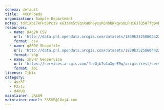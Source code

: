 ```yaml
---
schema: default
title:  4XCnFpedy 
organization: Sample Department 
notes: tdYiXp17eFH38PcI9 eG3zam5tVqnXu8h6yxyRCNbbKkqvSULRHi6JlQ5WTfgpvDofZNjsLWU91YdBcgEZhVFkGz M2A7o4rSO4J 
resources:
  - name: DAg2h CSV
    url: 'http://data.phl.opendata.arcgis.com/datasets/1839b35258604422b0b520cbb668df0d_0.csv'
    format: csv
  - name: g8B9V Shapefile
    url: 'http://data.phl.opendata.arcgis.com/datasets/1839b35258604422b0b520cbb668df0d_0.zip'
    format: shp
  - name: zkvH7 GeoService
    url: 'https://services.arcgis.com/fLeGjb7u4uXqeF9q/arcgis/rest/services/Air_Monitoring_Stations/FeatureServer/0/query'
    format: api
license: 7jbix 
category:
  - 4yo3E 
  - F2ztv 
  - d4bUQ 
maintainer: cRsS9  
maintainer_email: 36SVB@10xj4.com
---
```

